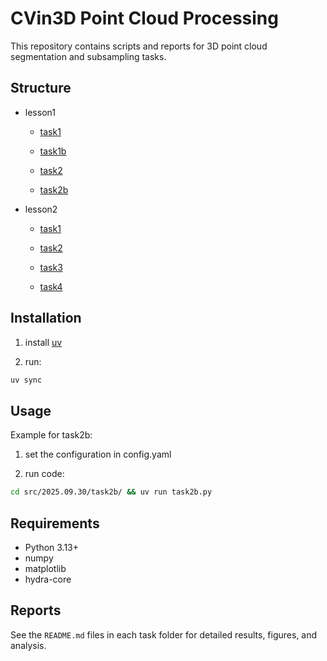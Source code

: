 # CVin3D Point Cloud Processing

This repository contains scripts and reports for 3D point cloud segmentation and subsampling tasks.

## Structure

- lesson1

    - [task1](./src/2025.09.30/task1/)

    - [task1b](./src/2025.09.30/task1b/)

    - [task2](./src/2025.09.30/task2/)

    - [task2b](./src/2025.09.30/task2b/)

- lesson2

    - [task1](./src/2025.10.07/task1/)

    - [task2](./src/2025.10.07/task2/)

    - [task3](./src/2025.10.07/task3/)

    - [task4](./src/2025.10.07/task4/)

## Installation

1) install [uv](https://docs.astral.sh/uv/getting-started/installation/)

2) run:

```sh
uv sync
```

## Usage

Example for task2b:

1) set the configuration in config.yaml

2) run code:

```sh
cd src/2025.09.30/task2b/ && uv run task2b.py
```

## Requirements

- Python 3.13+
- numpy
- matplotlib
- hydra-core

## Reports

See the `README.md` files in each task folder for detailed results, figures, and analysis.